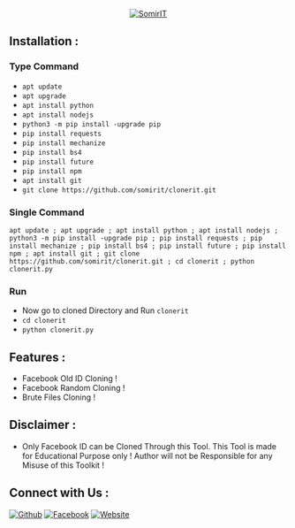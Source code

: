 <p align="center">
<a href="https://github.com/somirit/clonerit.git"><img title="SomirIT" src="https://img.shields.io/badge/Facebook Old ID'Z Cloning Tool-blue?style=for-the-badge&logo=github"></a>

## Installation :
### Type Command
* `apt update`
* `apt upgrade`
* `apt install python`
* `apt install nodejs`
* `python3 -m pip install -upgrade pip`
* `pip install requests`
* `pip install mechanize`
* `pip install bs4`
* `pip install future`
* `pip install npm`
* `apt install git`
* `git clone https://github.com/somirit/clonerit.git`

### Single Command
```
apt update ; apt upgrade ; apt install python ; apt install nodejs ; python3 -m pip install -upgrade pip ; pip install requests ; pip install mechanize ; pip install bs4 ; pip install future ; pip install npm ; apt install git ; git clone https://github.com/somirit/clonerit.git ; cd clonerit ; python clonerit.py
```
### Run
* Now go to cloned Directory and Run `clonerit`
* `cd clonerit`
* `python clonerit.py`

## Features :
* Facebook Old ID Cloning  !
* Facebook Random Cloning !
* Brute Files Cloning !

## Disclaimer :
* Only Facebook ID can be Cloned Through this Tool.
This Tool is made for Educational Purpose only !
Author will not be Responsible for any Misuse of this Toolkit !

## Connect with Us :
[![Github](https://img.shields.io/badge/Github-somirit-green?style=for-the-badge&logo=github)](https://github.com/somirit)
[![Facebook](https://img.shields.io/badge/Facebook-somirgc.it-blue?style=for-the-badge&logo=facebook)](https://www.facebook.com/somirgc.it)
[![Website](https://img.shields.io/badge/Website-somirit-red.svg?style=for-the-badge&logo=website)](https://somirgc.com/somirit)
